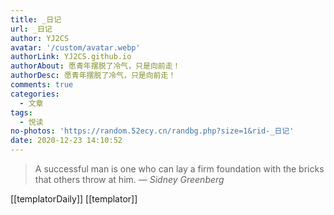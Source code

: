 ```yaml
---
title: _日记
url: _日记
author: YJ2CS
avatar: '/custom/avatar.webp'
authorLink: YJ2CS.github.io
authorAbout: 愿青年摆脱了冷气，只是向前走！
authorDesc: 愿青年摆脱了冷气，只是向前走！
comments: true
categories:
  - 文章
tags:
  - 悦读
no-photos: 'https://random.52ecy.cn/randbg.php?size=1&rid-_日记'
date: 2020-12-23 14:10:52
---
```

> A successful man is one who can lay a firm foundation with the bricks that others throw at him.
> &mdash; <cite>Sidney Greenberg</cite>

[[templatorDaily]]
[[templator]]